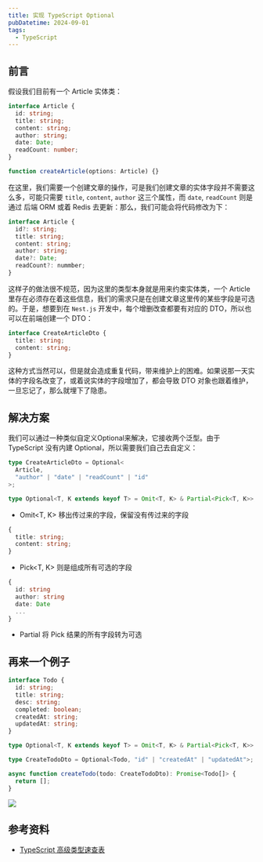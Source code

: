 ```yaml
---
title: 实现 TypeScript Optional
pubDatetime: 2024-09-01
tags:
  - TypeScript
---
```


## 前言

假设我们目前有一个 Article 实体类：

```ts
interface Article {
  id: string;
  title: string;
  content: string;
  author: string;
  date: Date;
  readCount: number;
}
```

```ts
function createArticle(options: Article) {}
```

在这里，我们需要一个创建文章的操作，可是我们创建文章的实体字段并不需要这么多，可能只需要 `title`, `content`, `author` 这三个属性，而 `date`, `readCount` 则是通过 后端 ORM 或着 Redis 去更新：那么，我们可能会将代码修改为下：

```ts
interface Article {
  id?: string;
  title: string;
  content: string;
  author: string;
  date?: Date;
  readCount?: nummber;
}
```

这样子的做法很不规范，因为这里的类型本身就是用来约束实体类，一个 Article 里存在必须存在着这些信息，我们的需求只是在创建文章这里传的某些字段是可选的。于是，想要到在 `Nest.js` 开发中，每个增删改查都要有对应的 DTO，所以也可以在前端创建一个 DTO：

```ts
interface CreateArticleDto {
  title: string;
  content: string;
}
```

这种方式当然可以，但是就会造成重复代码，带来维护上的困难。如果说那一天实体的字段名改变了，或着说实体的字段增加了，都会导致 DTO 对象也跟着维护，一旦忘记了，那么就埋下了隐患。

## 解决方案

我们可以通过一种类似自定义Optional来解决，它接收两个泛型。由于 TypeScript 没有内建 Optional，所以需要我们自己去自定义：

```ts
type CreateArticleDto = Optional<
  Article,
  "author" | "date" | "readCount" | "id"
>;
```

```ts
type Optional<T, K extends keyof T> = Omit<T, K> & Partial<Pick<T, K>>;
```

- Omit<T, K> 移出传过来的字段，保留没有传过来的字段

```ts
{
  title: string;
  content: string;
}
```

- Pick<T, K> 则是组成所有可选的字段

```ts
{
  id: string
  author: string
  date: Date
  ...
}
```

- Partial 将 Pick 结果的所有字段转为可选

## 再来一个例子

```ts
interface Todo {
  id: string;
  title: string;
  desc: string;
  completed: boolean;
  createdAt: string;
  updatedAt: string;
}

type Optional<T, K extends keyof T> = Omit<T, K> & Partial<Pick<T, K>>;
```

```ts
type CreateTodoDto = Optional<Todo, "id" | "createdAt" | "updatedAt">;
```

```ts
async function createTodo(todo: CreateTodoDto): Promise<Todo[]> {
  return [];
}
```

![](https://s2.loli.net/2024/09/01/cV2LTymMrCZS6d4.png)

## 参考资料

- [TypeScript 高级类型速查表]()
